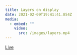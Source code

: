 ```yaml
---
title: Layers on display
date: 2021-02-09T19:41:41.854Z
media:
  - embed: ""
    video:
      src: /images/layers.mp4
---
```


[Live](https://sketches.jthaw.dev/020/)
